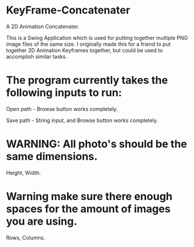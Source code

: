 # KeyFrame-Concatenater
A 2D Animation Concatenater.


This is a Swing Application which is used for putting together multiple PNG image files of the same size. 
I originally made this for a friend to put together 2D Animation Keyframes together, but could be used to accomplish similar tasks.

# The program currently takes the following inputs to run:

Open path - Browse button works completely.

Save path - String input, and Browse button works completely.

# WARNING: All photo's should be the same dimensions. 
Height, Width.

# Warning make sure there enough spaces for the amount of images you are using.
Rows, Columns.

